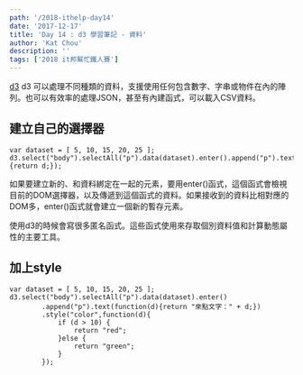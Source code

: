 ```yaml
---
path: '/2018-ithelp-day14'
date: '2017-12-17'
title: 'Day 14 : d3 學習筆記 - 資料'
author: 'Kat Chou'
description: ''
tags: ['2018 it邦幫忙鐵人賽']
---
```


[d3](https://d3js.org/) 
d3 可以處理不同種類的資料，支援使用任何包含數字、字串或物件在內的陣列。也可以有效率的處理JSON，甚至有內建函式，可以載入CSV資料。

## 建立自己的選擇器
 ```
var dataset = [ 5, 10, 15, 20, 25 ];
d3.select("body").selectAll("p").data(dataset).enter().append("p").text(function(d){return d;});
```
如果要建立新的、和資料綁定在一起的元素，要用enter()函式，這個函式會檢視目前的DOM選擇器，以及傳遞到這個函式的資料。如果接收到的資料比相對應的DOM多，enter()函式就會建立一個新的暫存元素。

使用d3的時候會寫很多匿名函式。這些函式使用來存取個別資料值和計算動態屬性的主要工具。

## 加上style
```
var dataset = [ 5, 10, 15, 20, 25 ];
d3.select("body").selectAll("p").data(dataset).enter()
		.append("p").text(function(d){return "來點文字：" + d;})
		.style("color",function(d){
			if (d > 10) {
				return "red";
			}else {
				return "green";
			}
		});
```
